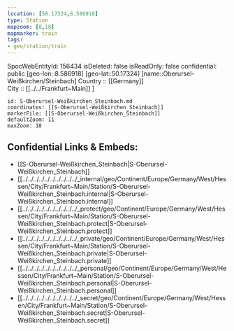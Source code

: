 ```yaml
---
location: [50.17324,8.586918] 
type: Station 
mapzoom: [8,18] 
mapmarker: train 
tags:
- geo/station/train
---
```

SpocWebEntityId: 156434
isDeleted: false
isReadOnly: false
confidential: public
[geo-lon::8.586918] 
[geo-lat::50.17324] 
[name::Oberursel-Weißkirchen/Steinbach] 
Country :: [[Germany]]  
City :: [[../../Frankfurt~Main]] ] 


```leaflet
id: S-Oberursel-Weißkirchen_Steinbach.md
coordinates: [[S-Oberursel-Weißkirchen_Steinbach]] 
markerFile: [[S-Oberursel-Weißkirchen_Steinbach]] 
defaultZoom: 11 
maxZoom: 18
```


## Confidential Links & Embeds: 
- [[S-Oberursel-Weißkirchen_Steinbach|S-Oberursel-Weißkirchen_Steinbach]] 
- [[../../../../../../../../../../_internal/geo/Continent/Europe/Germany/West/Hessen/City/Frankfurt~Main/Station/S-Oberursel-Weißkirchen_Steinbach.internal|S-Oberursel-Weißkirchen_Steinbach.internal]] 
- [[../../../../../../../../../../_protect/geo/Continent/Europe/Germany/West/Hessen/City/Frankfurt~Main/Station/S-Oberursel-Weißkirchen_Steinbach.protect|S-Oberursel-Weißkirchen_Steinbach.protect]] 
- [[../../../../../../../../../../_private/geo/Continent/Europe/Germany/West/Hessen/City/Frankfurt~Main/Station/S-Oberursel-Weißkirchen_Steinbach.private|S-Oberursel-Weißkirchen_Steinbach.private]] 
- [[../../../../../../../../../../_personal/geo/Continent/Europe/Germany/West/Hessen/City/Frankfurt~Main/Station/S-Oberursel-Weißkirchen_Steinbach.personal|S-Oberursel-Weißkirchen_Steinbach.personal]] 
- [[../../../../../../../../../../_secret/geo/Continent/Europe/Germany/West/Hessen/City/Frankfurt~Main/Station/S-Oberursel-Weißkirchen_Steinbach.secret|S-Oberursel-Weißkirchen_Steinbach.secret]] 
